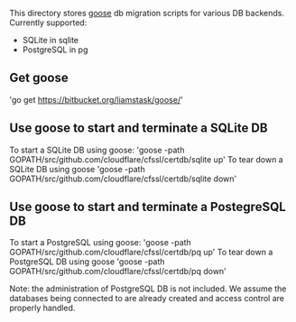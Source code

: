 This directory stores [goose](https://bitbucket.org/liamstask/goose/) db migration scripts for various DB backends.
Currently supported:
 - SQLite in sqlite
 - PostgreSQL in pg

## Get goose
'go get https://bitbucket.org/liamstask/goose/' 

## Use goose to start and terminate a SQLite DB
To start a SQLite DB using goose:
'goose -path GOPATH/src/github.com/cloudflare/cfssl/certdb/sqlite up'
To tear down a SQLite DB using goose
'goose -path GOPATH/src/github.com/cloudflare/cfssl/certdb/sqlite down'

## Use goose to start and terminate a PostegreSQL DB
To start a PostgreSQL using goose:
'goose -path GOPATH/src/github.com/cloudflare/cfssl/certdb/pq up'
To tear down a PostgreSQL DB using goose
'goose -path GOPATH/src/github.com/cloudflare/cfssl/certdb/pq down'

Note: the administration of PostgreSQL DB is not included. We assume
the databases being connected to are already created and access control
are properly handled.



